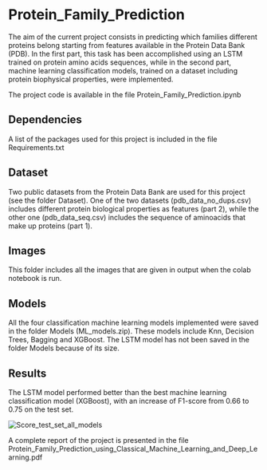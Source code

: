 # Protein_Family_Prediction
The aim of the current project consists in predicting which families different proteins belong starting from features available in the Protein Data Bank (PDB). In the first part, this task has been accomplished using an LSTM trained on protein amino acids sequences, while in the second part, machine learning classification models, trained on a dataset including protein biophysical properties, were implemented. 

The project code is available in the file Protein_Family_Prediction.ipynb

## Dependencies
A list of the packages used for this project is included in the file Requirements.txt

## Dataset
Two public datasets from the Protein Data Bank are used for this project (see the folder Dataset). One of the two datasets (pdb_data_no_dups.csv) includes different protein biological properties as features (part 2), while the other one (pdb_data_seq.csv) includes the sequence of aminoacids that make up proteins (part 1).

## Images
This folder includes all the images that are given in output when the colab notebook is run. 

## Models
All the four classification machine learning models implemented were saved in the folder Models (ML_models.zip). These models include Knn, Decision Trees, Bagging and XGBoost. The LSTM model has not been saved in the folder Models because of its size. 

## Results 
The LSTM model performed better than the best machine learning classification model (XGBoost), with an increase of F1-score from 0.66 to 0.75 on the test set.


![Score_test_set_all_models](https://user-images.githubusercontent.com/98240588/209311410-da40a208-49ba-43b2-a741-c897dc3a183c.png)


A complete report of the project is presented in the file Protein_Family_Prediction_using_Classical_Machine_Learning_and_Deep_Learning.pdf
